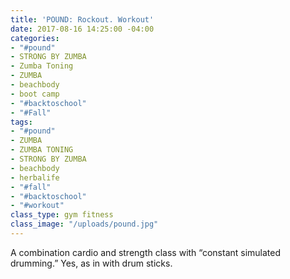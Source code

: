 ```yaml
---
title: 'POUND: Rockout. Workout'
date: 2017-08-16 14:25:00 -04:00
categories:
- "#pound"
- STRONG BY ZUMBA
- Zumba Toning
- ZUMBA
- beachbody
- boot camp
- "#backtoschool"
- "#Fall"
tags:
- "#pound"
- ZUMBA
- ZUMBA TONING
- STRONG BY ZUMBA
- beachbody
- herbalife
- "#fall"
- "#backtoschool"
- "#workout"
class_type: gym fitness
class_image: "/uploads/pound.jpg"
---
```


A combination cardio and strength class with “constant simulated drumming.” Yes, as in with drum sticks. 